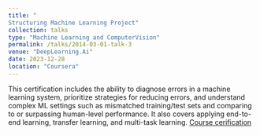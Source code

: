 ```yaml
---
title: "
Structuring Machine Learning Project"
collection: talks
type: "Machine Learning and ComputerVision"
permalink: /talks/2014-03-01-talk-3
venue: "DeepLearning.Ai"
date: 2023-12-28 
location: "Coursera"
---
```


This certification includes the ability to diagnose errors in a machine learning system, prioritize strategies for reducing errors, and understand complex ML settings such as mismatched training/test sets and comparing to or surpassing human-level performance. It also covers applying end-to-end learning, transfer learning, and multi-task learning. [Course cerification](https://www.coursera.org/account/accomplishments/records/UXNPZ4CG9C2V)
